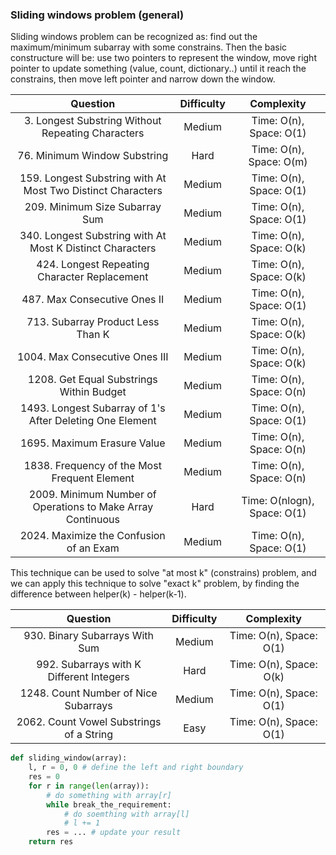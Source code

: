 ### Sliding windows problem (general)
Sliding windows problem can be recognized as: find out the maximum/minimum subarray with some constrains. Then the basic constructure will be: use two pointers to represent the window, move right pointer to update something (value, count, dictionary..) until it reach the constrains, then move left pointer and narrow down the window.

| Question | Difficulty | Complexity |
| :---: | :---: | :---: |
| 3. Longest Substring Without Repeating Characters | Medium | Time: O(n), Space: O(1) |
| 76. Minimum Window Substring | Hard | Time: O(n), Space: O(m) |
| 159. Longest Substring with At Most Two Distinct Characters | Medium | Time: O(n), Space: O(1) |
| 209. Minimum Size Subarray Sum | Medium | Time: O(n), Space: O(1) |
| 340. Longest Substring with At Most K Distinct Characters | Medium | Time: O(n), Space: O(k) |
| 424. Longest Repeating Character Replacement | Medium | Time: O(n), Space: O(k) |
| 487. Max Consecutive Ones II | Medium | Time: O(n), Space: O(1) |
| 713. Subarray Product Less Than K | Medium | Time: O(n), Space: O(k) |
| 1004. Max Consecutive Ones III | Medium | Time: O(n), Space: O(k) |
| 1208. Get Equal Substrings Within Budget | Medium | Time: O(n), Space: O(n) |
| 1493. Longest Subarray of 1's After Deleting One Element | Medium | Time: O(n), Space: O(1) |
| 1695. Maximum Erasure Value | Medium | Time: O(n), Space: O(n) |
| 1838. Frequency of the Most Frequent Element | Medium | Time: O(n), Space: O(n) |
| 2009. Minimum Number of Operations to Make Array Continuous | Hard | Time: O(nlogn), Space: O(1) |
| 2024. Maximize the Confusion of an Exam | Medium | Time: O(n), Space: O(1) |

This technique can be used to solve "at most k" (constrains) problem, and we can apply this technique to solve "exact k" problem, by finding the difference between helper(k) - helper(k-1).

| Question | Difficulty | Complexity |
| :---: | :---: | :---: |
| 930. Binary Subarrays With Sum | Medium | Time: O(n), Space: O(1) |
| 992. Subarrays with K Different Integers | Hard | Time: O(n), Space: O(k) |
| 1248. Count Number of Nice Subarrays | Medium | Time: O(n), Space: O(1) |
| 2062. Count Vowel Substrings of a String | Easy | Time: O(n), Space: O(1) |

```python
def sliding_window(array):
	l, r = 0, 0 # define the left and right boundary
    res = 0
    for r in range(len(array)):
        # do something with array[r]
        while break_the_requirement:
            # do soemthing with array[l]
            # l += 1
        res = ... # update your result
	return res
```